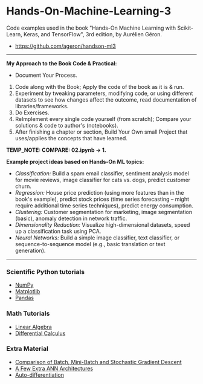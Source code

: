 # Hands-On-Machine-Learning-3

Code examples used in the book "Hands-On Machine Learning with Scikit-Learn, Keras, and TensorFlow", 3rd edition, by Aurélien Géron.

- https://github.com/ageron/handson-ml3

---
**My Approach to the Book Code & Practical:**

-  Document Your Process.
1. Code along with the Book; Apply the code of the book as it is & run.
2. Experiment by tweaking parameters, modifying code, or using different datasets to see how changes affect the outcome, read documentation of libraries/frameworks.
3. Do Exercises.
4. ReImplement every single code yourself (from scratch); Compare your solutions & code to author's (notebooks).
5. After finishing a chapter or section, Build Your Own small Project that uses/applies the concepts that have learned.

**TEMP_NOTE: COMPARE: 02.ipynb -> 1.**

**Example project ideas based on Hands-On ML topics:**

* *Classification:* Build a spam email classifier, sentiment analysis model for movie reviews, image classifier for cats vs. dogs, predict customer churn.
* *Regression:* House price prediction (using more features than in the book's example), predict stock prices (time series forecasting – might require additional time series techniques), predict energy consumption.
* *Clustering:* Customer segmentation for marketing, image segmentation (basic), anomaly detection in network traffic.
* *Dimensionality Reduction:* Visualize high-dimensional datasets, speed up a classification task using PCA.
* *Neural Networks:* Build a simple image classifier, text classifier, or sequence-to-sequence model (e.g., basic translation or text generation).

---


### Scientific Python tutorials
- [NumPy](tools_numpy.ipynb)
- [Matplotlib](tools_matplotlib.ipynb)
- [Pandas](tools_pandas.ipynb)


### Math Tutorials
- [Linear Algebra](math_linear_algebra.ipynb)
- [Differential Calculus](math_differential_calculus.ipynb)


### Extra Material
- [Comparison of Batch, Mini-Batch and Stochastic Gradient Descent](extra_gradient_descent_comparison.ipynb)
- [A Few Extra ANN Architectures](extra_ann_architectures.ipynb)
- [Auto-differentiation](extra_autodiff.ipynb)
